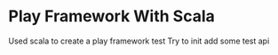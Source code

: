 # Play Framework With Scala
Used scala to create a play framework test 
Try to init add some test api 
